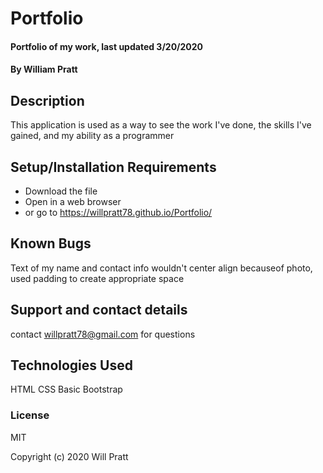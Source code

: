 # Portfolio

#### Portfolio of my work, last updated 3/20/2020

#### By William Pratt

## Description

This application is used as a way to see the work I've done, the skills I've gained, and my ability as a programmer

## Setup/Installation Requirements

* Download the file
* Open in a web browser
* or go to https://willpratt78.github.io/Portfolio/

## Known Bugs

Text of my name and contact info wouldn't center align becauseof photo, used padding to create appropriate space

## Support and contact details

contact willpratt78@gmail.com for questions

## Technologies Used

HTML
CSS
Basic Bootstrap

### License

MIT

Copyright (c) 2020 Will Pratt